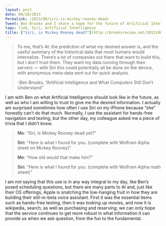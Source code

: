 ```yaml
---
layout: post
date: 08/28/2013
Permalink: /2013/08/siri-is-mickey-rooney-dead/
Tweet: Ben Brooks and I share a hope for the future of Artificial Intelligence.
tags: link, Siri, Artificial Intelligence
title: ["Siri, is Mickey Rooney dead?"](http://brooksreview.net/2013/08/siri-ai/)
---
```


<blockquote>
  <p>To me, that’s AI: the prediction of what my desired answer is, and the useful summary of the historical data that most humans would internalize. There’s a lot of companies out there that want to build this, but I don’t trust them. They want my data running through their servers — with Siri this could potentially all be done on the device, with anonymous meta-data sent out for quick analysis.</p>
  
  <p>-Ben Brooks, &#8220;Artificial Intelligence and What Computers Still Don’t Understand&#8221;</p>
</blockquote>

<p>I am with Ben on what Artificial Intelligence should look like in the future, as well as who I am willing to trust to give me the desired information. I actually am surprised sometimes how often I use Siri on my iPhone because &#8220;she&#8221; honestly can&#8217;t do that much. Normally, I use the assistant for hands-free navigation and texting, but the other day, my colleague asked me a piece of trivia that I didn&#8217;t know.</p>

<blockquote>
  <p><strong>Me</strong>: &#8220;Siri, is Mickey Rooney dead yet?&#8221;</p>
  
  <p><strong>Siri</strong>: &#8220;Here is what I found for you. (complete with Wolfram Alpha sheet on Mickey Rooney)&#8221;</p>
  
  <p><strong>Me</strong>: &#8220;How old would that make him?&#8221;</p>
  
  <p><strong>Siri</strong>: &#8220;Here is what I found for you. (complete with Wolfram Alpha math sheet)&#8221;</p>
</blockquote>

<p>I am not saying that this use is in any way integral to my day, like Ben&#8217;s posed scheduling questions, but there are many parts to AI and, just like their OS offerings, Apple is snatching the low-hanging fruit in how they are building their still-in-beta voice assistant. First it was the essential items such as hands-free texting, then it was looking up movies, and now it is wikipedia, search, as well as purchasing and reserving; we can only hope that the service continues to get more robust in what information it can provide us when we ask question, from the fun to the fundamental.</p>